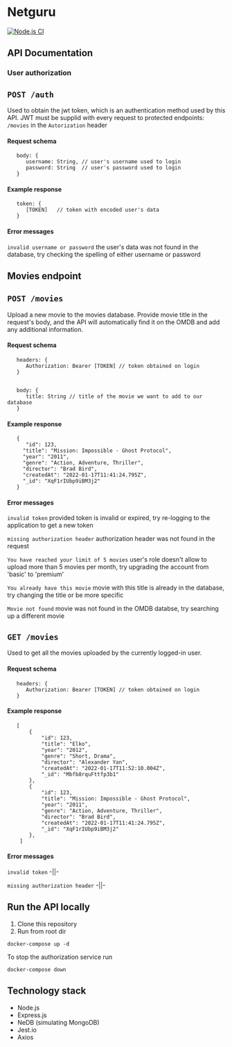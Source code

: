 # Netguru

[![Node.js CI](https://github.com/J3ykob/Netguru/actions/workflows/node.js.yml/badge.svg)](https://github.com/J3ykob/Netguru/actions/workflows/node.js.yml)

## API Documentation

### User authorization
## **`POST /auth`**
Used to obtain the jwt token, which is an authentication method used by this API. JWT must be supplid with every request to protected endpoints: `/movies` in the `Autorization` header

#### Request schema

```
   body: {
      username: String, // user's username used to login
      password: String  // user's password used to login
   }
```

#### Example response
```
   token: {
      [TOKEN]   // token with encoded user's data
   } 
```

#### Error messages

`invalid username or password` the user's data was not found in the database, try checking the spelling of either username or password

## Movies endpoint
## **`POST /movies`**

Upload a new movie to the movies database. Provide movie title in the request's body, and the API will automatically find it on the OMDB and add any additional information.


#### Request schema
```
   headers: {
      Authorization: Bearer [TOKEN] // token obtained on login
   }
   
   
   body: {
      title: String // title of the movie we want to add to our database
   }
```
#### Example response
```
   {
      "id": 123,
     "title": "Mission: Impossible - Ghost Protocol",
     "year": "2011",
     "genre": "Action, Adventure, Thriller",
     "director": "Brad Bird",
     "createdAt": "2022-01-17T11:41:24.795Z",
     "_id": "XqF1rIUbp9iBM3j2"
   }
```

#### Error messages

`invalid token` provided token is invalid or expired, try re-logging to the application to get a new token

`missing authorization header` authorization header was not found in the request

`You have reached your limit of 5 movies` user's role doesn't allow to upload more than 5 movies per month, try upgrading the account from 'basic' to 'premium'

`You already have this movie` movie with this title is already in the database, try changing the title or be more specific

`Movie not found` movie was not found in the OMDB databse, try searching up a different movie


## **`GET /movies`**

Used to get all the movies uploaded by the currently logged-in user.


#### Request schema
```
   headers: {
      Authorization: Bearer [TOKEN] // token obtained on login
   }
```
#### Example response
```
   [
       {
           "id": 123,
           "title": "Elko",
           "year": "2012",
           "genre": "Short, Drama",
           "director": "Alexander Yan",
           "createdAt": "2022-01-17T11:52:10.004Z",
           "_id": "Mbfb8rquFttfp3b1"
       },
       {
           "id": 123,
           "title": "Mission: Impossible - Ghost Protocol",
           "year": "2011",
           "genre": "Action, Adventure, Thriller",
           "director": "Brad Bird",
           "createdAt": "2022-01-17T11:41:24.795Z",
           "_id": "XqF1rIUbp9iBM3j2"
       },
    ]
```

#### Error messages
`invalid token` -||-

`missing authorization header` -||-


## Run the API locally

1. Clone this repository
1. Run from root dir

```
docker-compose up -d
```

To stop the authorization service run

```
docker-compose down
```


## Technology stack
- Node.js
- Express.js
- NeDB (simulating MongoDB)
- Jest.io
- Axios
